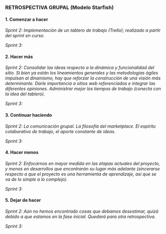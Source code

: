 ### RETROSPECTIVA GRUPAL (Modelo Starfish)

#### 1. Comenzar a hacer  

*Sprint 2: Implementación de un tablero de trabajo (Trello); realizado a partir del sprint en curso.*

*Sprint 3:*

#### 2. Hacer más  

*Sprint 2: Consolidar las ideas respecto a la dinámica y funcionalidad del sitio. Si bien ya están los lineamientos generales y las metodologías ágiles impulsan al dinamismo, hay que reforzar la construcción de una visión más determinante. Darle importancia a sitios web referenciados e integrar las diferentes opiniones.
Administrar mejor los tiempos de trabajo (conecta con la idea del tablero).*

*Sprint 3:*

#### 3. Continuar haciendo  

*Sprint 2: La comunicación grupal. La filosofía del marketplace. El espíritu colaborativo de trabajo, el aporte constante de ideas.* 

*Sprint 3:*

#### 4. Hacer menos  

*Sprint 2: Enfocarnos en mayor medida en las etapas actuales del proyecto, y menos en desarrollos que encontrarán su lugar más adelante (sincerarse respecto a que el proyecto es una herramienta de aprendizaje, así que se va de lo simple a lo complejo).*

*Sprint 3:*

#### 5. Dejar de hacer  

*Sprint 2: Aún no hemos encontrado cosas que debamos desestimar, quizá debido a que estamos en la fase inicial. Quedará para otra retrospectiva.*

*Sprint 3:*


